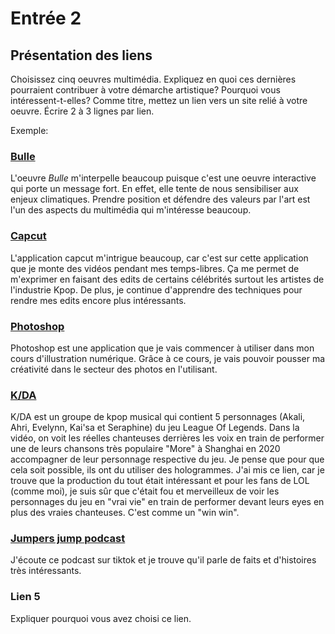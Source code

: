 # Entrée 2
## Présentation des liens
Choisissez cinq oeuvres multimédia. Expliquez en quoi ces dernières pourraient contribuer à votre démarche artistique? Pourquoi vous intéressent-t-elles? Comme titre, mettez un lien vers un site relié à votre oeuvre. Écrire 2 à 3 lignes par lien.

Exemple: 
### [Bulle](https://www.onf.ca/interactif/bulle/) 
L'oeuvre *Bulle* m'interpelle beaucoup puisque c'est une oeuvre interactive qui porte un message fort. En effet, elle tente de nous sensibiliser aux enjeux climatiques. Prendre position et défendre des valeurs par l'art est l'un des aspects du multimédia qui m'intéresse beaucoup. 

### [Capcut](https://www.capcut.com/fr-fr/)
L'application capcut m'intrigue beaucoup, car c'est sur cette application que je monte des vidéos pendant mes temps-libres. Ça me permet de m'exprimer en faisant des edits de certains célébrités surtout les artistes de l'industrie Kpop. De plus, je continue d'apprendre des techniques pour rendre mes edits encore plus intéressants.

### [Photoshop](https://www.adobe.com/ca_fr/products/photoshop.html)
Photoshop est une application que je vais commencer à utiliser dans mon cours d'illustration numérique. Grâce à ce cours, je vais pouvoir pousser ma créativité dans le secteur des photos en l'utilisant.

### [K/DA](https://www.youtube.com/watch?v=97R8STY7_KM)
K/DA est un groupe de kpop musical qui contient 5 personnages (Akali, Ahri, Evelynn, Kai'sa et Seraphine) du jeu League Of Legends. Dans la vidéo, on voit les réelles chanteuses derrières les voix en train de performer une de leurs chansons très populaire "More" à Shanghai en 2020 accompagner de leur personnage respective du jeu. Je pense que pour que cela soit possible, ils ont du utiliser des hologrammes. J'ai mis ce lien, car je trouve que la production du tout était intéressant et pour les fans de LOL (comme moi), je suis sûr que c'était fou et merveilleux de voir les personnages du jeu en "vrai vie" en train de performer devant leurs eyes en plus des vraies chanteuses. C'est comme un "win win".

### [Jumpers jump podcast](https://www.youtube.com/@jumpersjump/podcasts)
J'écoute ce podcast sur tiktok et je trouve qu'il parle de faits et d'histoires très intéressants. 

### Lien 5 
Expliquer pourquoi vous avez choisi ce lien. 

